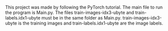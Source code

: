 This project was made by following the PyTorch tutorial. The main file to run the program is Main.py. The files train-images-idx3-ubyte and train-labels.idx1-ubyte must be in the same folder as Main.py. train-images-idx3-ubyte is the training images and train-labels.idx1-ubyte are the image labels. 
